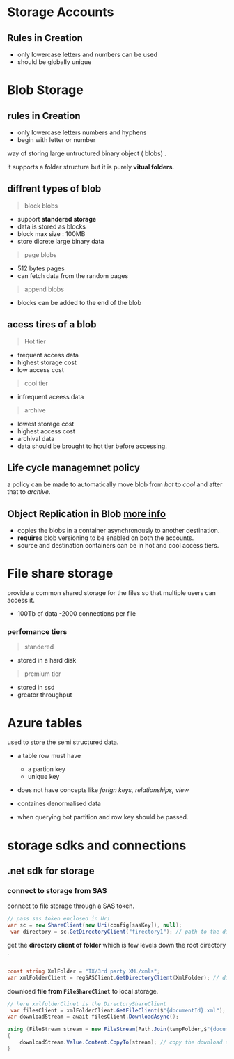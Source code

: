 # Storage Accounts 

## Rules in Creation
- only lowercase letters and numbers can be used 
- should be globally unique 

# Blob Storage 

## rules in Creation
- only lowercase letters numbers and hyphens
- begin with letter or number 

way of storing large untructured binary object ( blobs) . 

it supports a folder structure but it is purely **vitual folders**. 

## diffrent types of blob

> block blobs 

- support **standered storage**
- data is stored as blocks 
- block max size : 100MB
- store dicrete large binary data

> page blobs 
- 512 bytes pages 
- can fetch data from the random pages

> append blobs 
- blocks can be added to the end of the blob

## acess tires of a blob 

> Hot tier 
- frequent access data 
- highest storage cost 
- low access cost

> cool tier 
- infrequent aceess data 

> archive 
- lowest storage cost 
- highest access cost
- archival data 
- data should be brought to hot tier before accessing. 

## Life cycle managemnet policy
a policy can be made to automatically move blob from *hot* to *cool* and after that to *archive*.

## Object Replication in Blob [more info](https://learn.microsoft.com/en-us/training/modules/configure-blob-storage/6-determine-blob-object-replication)
- copies the blobs in a container asynchronously to another destination.
- **requires** blob versioning to be enabled on both the accounts. 
- source and destination containers can be in hot and cool access tiers. 



# File share storage 

provide a common shared storage for the files so that multiple users can access it. 
- 100Tb of data 
-2000 connections per file 

### perfomance tiers 

> standered 

- stored in a hard disk 

> premium tier 

- stored in ssd 
- greator throughput

# Azure tables 

used to store the semi structured data. 

- a table row must have
    - a partion key
    - unique key

- does not have concepts like *forign keys, relationships, view* 
- containes denormalised data
- when querying bot partition and row key should be passed.


# storage sdks and connections


## .net sdk for storage 

### connect to storage from SAS 

connect to file storage through a SAS token. 

```c#
// pass sas token enclosed in Uri
var sc = new ShareClient(new Uri(config[sasKey]), null);
 var directory = sc.GetDirectoryClient("firectory1"); // path to the directory
```

get the **directory client of folder** which is few levels down the root directory . 

``` c#

const string XmlFolder = "IX/3rd party XML/xmls";
var xmlFolderClient = regSASClient.GetDirectoryClient(XmlFolder); // directly get folder client of specified path
```

download  **file from ```FileShareClinet```** to local storage.

``` c#
// here xmlfolderClinet is the DirectoryShareClient
 var filesClient = xmlFolderClient.GetFileClient($"{documentId}.xml");
var downloadStream = await filesClient.DownloadAsync();

using (FileStream stream = new FileStream(Path.Join(tempFolder,$"{documentId}.xml"), FileMode.Create))
{
    downloadStream.Value.Content.CopyTo(stream); // copy the download stream to local file
} 
```        